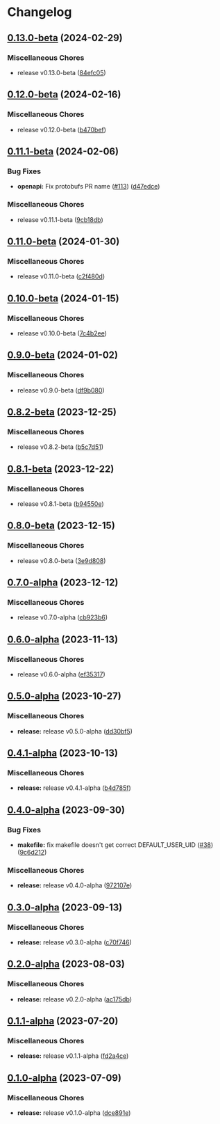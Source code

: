 # Changelog

## [0.13.0-beta](https://github.com/instill-ai/deprecated-core/compare/v0.12.0-beta...v0.13.0-beta) (2024-02-29)


### Miscellaneous Chores

* release v0.13.0-beta ([84efc05](https://github.com/instill-ai/deprecated-core/commit/84efc05e183a15e6f1f88c99c84be46e002d951b))

## [0.12.0-beta](https://github.com/instill-ai/core/compare/v0.11.1-beta...v0.12.0-beta) (2024-02-16)


### Miscellaneous Chores

* release v0.12.0-beta ([b470bef](https://github.com/instill-ai/core/commit/b470bef9f9b77ee439e284c4e662441cd2fc8330))

## [0.11.1-beta](https://github.com/instill-ai/core/compare/v0.11.0-beta...v0.11.1-beta) (2024-02-06)


### Bug Fixes

* **openapi:** Fix protobufs PR name ([#113](https://github.com/instill-ai/core/issues/113)) ([d47edce](https://github.com/instill-ai/core/commit/d47edce3ddec31f92a2b41c6385cb0e17a5c28c4))


### Miscellaneous Chores

* release v0.11.1-beta ([9cb18db](https://github.com/instill-ai/core/commit/9cb18db19a240c1eaab5ba219b5d83bc9299ed42))

## [0.11.0-beta](https://github.com/instill-ai/core/compare/v0.10.0-beta...v0.11.0-beta) (2024-01-30)


### Miscellaneous Chores

* release v0.11.0-beta ([c2f480d](https://github.com/instill-ai/core/commit/c2f480dbacb71e9628d7634449b3114c985591c8))

## [0.10.0-beta](https://github.com/instill-ai/core/compare/v0.9.0-beta...v0.10.0-beta) (2024-01-15)


### Miscellaneous Chores

* release v0.10.0-beta ([7c4b2ee](https://github.com/instill-ai/core/commit/7c4b2eee96458bc3dedf0a69562679310d5bc0a0))

## [0.9.0-beta](https://github.com/instill-ai/core/compare/v0.8.2-beta...v0.9.0-beta) (2024-01-02)


### Miscellaneous Chores

* release v0.9.0-beta ([df9b080](https://github.com/instill-ai/core/commit/df9b080d522af7aee35b52ca09a4a4d8886d4a52))

## [0.8.2-beta](https://github.com/instill-ai/core/compare/v0.8.1-beta...v0.8.2-beta) (2023-12-25)


### Miscellaneous Chores

* release v0.8.2-beta ([b5c7d51](https://github.com/instill-ai/core/commit/b5c7d510fe718fd2f874888238e64a0133e0057d))

## [0.8.1-beta](https://github.com/instill-ai/core/compare/v0.8.0-beta...v0.8.1-beta) (2023-12-22)


### Miscellaneous Chores

* release v0.8.1-beta ([b94550e](https://github.com/instill-ai/core/commit/b94550e0b5823671f58e1a33774c1aa2736128ee))

## [0.8.0-beta](https://github.com/instill-ai/core/compare/v0.7.0-alpha...v0.8.0-beta) (2023-12-15)


### Miscellaneous Chores

* release v0.8.0-beta ([3e9d808](https://github.com/instill-ai/core/commit/3e9d80886c3fabf34fb05fb881af1009679b466a))

## [0.7.0-alpha](https://github.com/instill-ai/core/compare/v0.6.0-alpha...v0.7.0-alpha) (2023-12-12)


### Miscellaneous Chores

* release v0.7.0-alpha ([cb923b6](https://github.com/instill-ai/core/commit/cb923b678f0d2ac6609252904fdffc0d6b091031))

## [0.6.0-alpha](https://github.com/instill-ai/core/compare/v0.5.0-alpha...v0.6.0-alpha) (2023-11-13)


### Miscellaneous Chores

* release v0.6.0-alpha ([ef35317](https://github.com/instill-ai/core/commit/ef353178b4e0c0a9cebc2c4d281f8b547a23b50b))

## [0.5.0-alpha](https://github.com/instill-ai/core/compare/v0.4.1-alpha...v0.5.0-alpha) (2023-10-27)


### Miscellaneous Chores

* **release:** release v0.5.0-alpha ([dd30bf5](https://github.com/instill-ai/core/commit/dd30bf546bb79a8733d14df219658c4181af2e13))

## [0.4.1-alpha](https://github.com/instill-ai/core/compare/v0.4.0-alpha...v0.4.1-alpha) (2023-10-13)


### Miscellaneous Chores

* **release:** release v0.4.1-alpha ([b4d785f](https://github.com/instill-ai/core/commit/b4d785fe2c6ebbe74b5c6c87654a55abb6a6f7b3))

## [0.4.0-alpha](https://github.com/instill-ai/core/compare/v0.3.0-alpha...v0.4.0-alpha) (2023-09-30)


### Bug Fixes

* **makefile:** fix makefile doesn't get correct DEFAULT_USER_UID ([#38](https://github.com/instill-ai/core/issues/38)) ([9c6d212](https://github.com/instill-ai/core/commit/9c6d2128258770ad6669226f3f4bf38f4450ea93))


### Miscellaneous Chores

* **release:** release v0.4.0-alpha ([972107e](https://github.com/instill-ai/core/commit/972107e1a2bbcbdf9d22b10f98d86d4c18cbc481))

## [0.3.0-alpha](https://github.com/instill-ai/core/compare/v0.2.0-alpha...v0.3.0-alpha) (2023-09-13)


### Miscellaneous Chores

* **release:** release v0.3.0-alpha ([c70f746](https://github.com/instill-ai/core/commit/c70f746112a18d17c3d368a36d1603575c555f11))

## [0.2.0-alpha](https://github.com/instill-ai/core/compare/v0.1.1-alpha...v0.2.0-alpha) (2023-08-03)


### Miscellaneous Chores

* **release:** release v0.2.0-alpha ([ac175db](https://github.com/instill-ai/core/commit/ac175db408a918394b1767a514a3d836f3051b20))

## [0.1.1-alpha](https://github.com/instill-ai/core/compare/v0.1.0-alpha...v0.1.1-alpha) (2023-07-20)


### Miscellaneous Chores

* **release:** release v0.1.1-alpha ([fd2a4ce](https://github.com/instill-ai/core/commit/fd2a4cee9016cd64c6ced3211784981b373c8b29))

## [0.1.0-alpha](https://github.com/instill-ai/core/compare/v0.1.0-alpha...v0.1.0-alpha) (2023-07-09)


### Miscellaneous Chores

* **release:** release v0.1.0-alpha ([dce891e](https://github.com/instill-ai/core/commit/dce891e4abff68e204d64a5afb1597d927a61d71))
